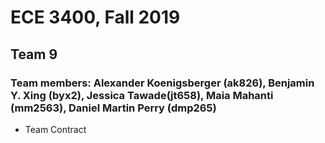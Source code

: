 # ECE 3400, Fall 2019
## Team 9
### Team members: Alexander Koenigsberger (ak826), Benjamin Y. Xing (byx2), Jessica Tawade(jt658), Maia Mahanti (mm2563), Daniel Martin Perry (dmp265)

* Team Contract
